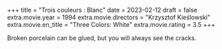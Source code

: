 +++
title = "Trois couleurs : Blanc"
date = 2023-02-12
draft = false
extra.movie.year = 1994
extra.movie.directors = "Krzysztof Kieślowski"
extra.movie.en_title = "Three Colors: White"
extra.movie.rating = 3.5
+++

Broken porcelain can be glued, but you will always see the cracks.<!-- more -->